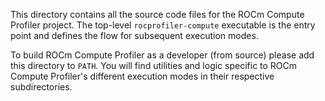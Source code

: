 This directory contains all the source code files for the ROCm Compute Profiler project.
The top-level `rocprofiler-compute` executable is the entry point and defines the flow for subsequent execution modes.

To build ROCm Compute Profiler as a developer (from source) please add this directory to `PATH`.
You will find utilities and logic specific to ROCm Compute Profiler's different execution modes in their
respective subdirectories.